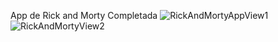 App de Rick and Morty Completada ![RickAndMortyAppView1](https://github.com/Jorge2598/AppRickAndMorty/assets/89173120/04f31a8e-469d-4a49-824d-55790fd09294)
![RickAndMortyView2](https://github.com/Jorge2598/AppRickAndMorty/assets/89173120/f5fb0cf2-e0be-4c64-91c4-8f096baed2b0)
